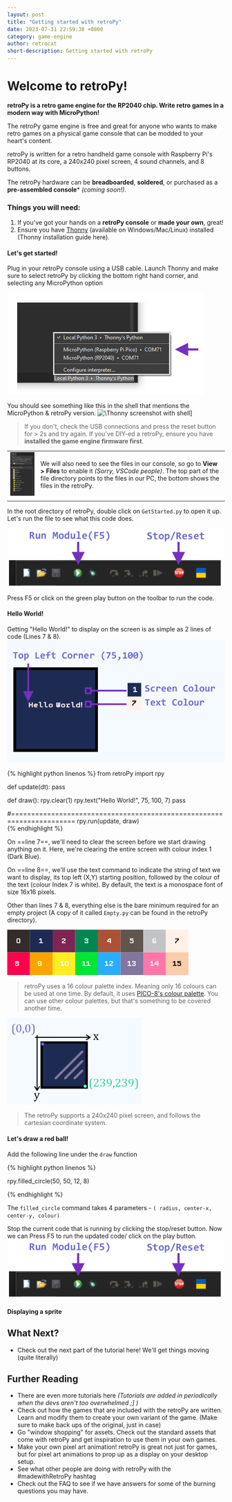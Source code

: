 ```yaml
---
layout: post
title: "Getting started with retroPy"
date: 2023-07-31 22:59:38 +0800
category: game-engine
author: retrocat
short-description: Getting started with retroPy
---
```


# Welcome to retroPy!

**retroPy is a retro game engine for the RP2040 chip. Write retro games in a modern way with MicroPython!**

The retroPy game engine is free and great for anyone who wants to make retro games on a physical game console that can be modded to your heart's content.

retroPy is written for a retro handheld game console with Raspberry Pi's RP2040 at its core, a 240x240 pixel screen, 4 sound channels, and 8 buttons.  

The retroPy hardware can be **breadboarded**, **soldered**, or purchased as a **pre-assembled console*** *(coming soon!)*.

### Things you will need:
 1. If you've got your hands on a **retroPy console** or **made your own**, great! 
 2. Ensure you have [Thonny](https://thonny.org/) (available on Windows/Mac/Linux) installed (Thonny installation guide here).

#### Let's get started!


Plug in your retroPy console using a USB cable.
Launch Thonny and make sure to select retroPy by clicking the bottom right hand corner, and selecting any MicroPython option

![Select retroPy MicroPython in Thonny](https://raw.githubusercontent.com/respawnin/retropy-docs/main/assets/basics/thonny-micropython.png)

You should see something like this in the shell that mentions the MicroPython & retroPy version.
![\Thonny screenshot with shell\]](https://github.com/respawnin/retropy-docs/blob/main/assets/basics/thonny-shell.PNG?raw=true)

> If you don't, check the USB connections and press the reset button for > 2s and try again. If you've  DIY-ed a retroPy, ensure you have **installed the game engine firmware first**. 


|       |      |
|:----|:----|
| ![\[Thonny Screenshot with files\]](https://raw.githubusercontent.com/respawnin/retropy-docs/main/assets/basics/thonny-files.png) | We will also need to see the files in our console, so go to **View > Files** to enable it *(Sorry, VSCode people)*. The top part of the file directory points to the files in our PC, the bottom shows the files in the retroPy. |
|       |      |

In the root directory of retroPy, double click on `GetStarted.py` to open it up.
Let's run the file to see what this code does.

![Thonny Toolbar](https://raw.githubusercontent.com/respawnin/retropy-docs/main/assets/basics/thonny-toolbar.png)

Press F5 or click on the green play button on the toolbar to run the code.

#### Hello World!
Getting "Hello World!" to display on the screen is as simple as 2 lines of code (Lines 7 & 8).
![retroPy Hello World Example](https://raw.githubusercontent.com/respawnin/retropy-docs/main/assets/basics/HelloWorld.png)

{% highlight python linenos %}
from retroPy import rpy

def update(dt):
    pass

def draw():
    rpy.clear(1)
    rpy.text("Hello World!", 75, 100, 7)
    pass

#======================================================================
rpy.run(update, draw)  
{% endhighlight %}

On ==line 7==, we'll need to clear the screen before we start drawing anything on it. Here, we're clearing the entire screen with colour index 1 (Dark Blue).

On ==line 8==, we'll use the text command to indicate the string of text we want to display, its top left (X,Y) starting position, followed by the colour of the text (colour Index 7 is white).
By default, the text is a monospace font of size 16x16 pixels.

Other than lines 7 & 8, everything else is the bare minimum required for an empty project (A copy of it called `Empty.py` can be found in the retroPy directory).

![retroPy's 16 colour palette](https://raw.githubusercontent.com/respawnin/retropy-docs/main/assets/basics/retropy-colour-palette.png)
>retroPy uses a 16 colour palette index. Meaning only 16 colours can be used at one time. By default, it uses [PICO-8's colour palette](https://lospec.com/palette-list/pico-8). You can use other colour palettes, but that's something to be covered another time.


![Screen cartesian coordinates](https://raw.githubusercontent.com/respawnin/retropy-docs/main/assets/basics/screen-cartesian.png)
>The retroPy supports a 240x240 pixel screen, and follows the cartesian coordinate system.

#### Let's draw a red ball!
Add the following line under the `draw` function

{% highlight python linenos %}

rpy.filled_circle(50, 50, 12, 8)

{% endhighlight %}

The `filled_circle` command takes 4 parameters -  `( radius, center-x, center-y, colour)`

Stop the current code that is running by clicking the stop/reset button.
Now we can Press F5 to run the updated code/ click on the play button.
![Thonny Run and Stop Buttons](https://raw.githubusercontent.com/respawnin/retropy-docs/main/assets/basics/thonny-toolbar.png)

#### Displaying a sprite



## What Next?
- Check out the next part of the tutorial here! We'll get things moving (quite literally)

## Further Reading
- There are even more tutorials here *(Tutorials are added in periodically when the devs aren't too overwhelmed ;] )*
- Check out how the games that are included with the retroPy are written. Learn and modify them to create your own variant of the game. (Make sure to make back ups of the original, just in case)
- Go "window shopping" for assets. Check out the standard assets that come with retroPy and get inspiration to use them in your own games.
- Make your own pixel art animation! retroPy is great not just for games, but for pixel art animations to prop up as a display on your desktop setup. 
- See what other people are doing with retroPy with the #madewithRetroPy hashtag
- Check out the FAQ to see if we have answers for some of the burning questions you may have.




